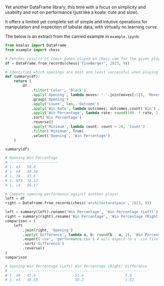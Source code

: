 Yet another DataFrame library, this time with a focus on simplicity and usability and not on performance (just like a koala: cute and slow).

It offers a limited yet complete set of simple and intutive operations for manipulation and inspection of tabular data, with virtually no learning curve.

The below is an extract from the carried example in `example.ipynb`:

```python
from koalas import DataFrame
from example import chess

# Fetches results of chess games played on chess.com for the given player and period
df = DataFrame.from_records(chess('TineBerger', 2023, 9))

# Identifies which openings are most and least successful when playing as black.
def summary(df):
    return (
        df
            .filter('Color', 'Black')
            .apply('Opening', lambda moves: ' '.join(moves[:1]), 'Moves')
            .group('Opening')
            .apply('Count', len, 'Outcome')
            .apply('Win Rate', lambda outcomes: outcomes.count('Win') / len(outcomes), 'Outcome')                
            .apply('Win Percentage', lambda rate: round(100. * rate, 2), 'Win Rate')
            .sort('Win Percentage')
            .reverse()
            .apply('Minimum', lambda count: count > 20, 'Count')
            .filter('Minimum', True)
            .select('Opening', 'Win Percentage')
    )

summary(df)

# Opening Win Percentage
# ------- --------------
# 1. e3   50.0          
# 1. e4   48.58         
# 1. d4   45.6          
# 1. Nf3  39.13         
# 1. c4   36.17      

# Compare opening performance against another player
left = df
right = DataFrame.from_records(chess('architecturalpain', 2023, 9))

left = summary(left).rename('Win Percentage', 'Win Percentage (Left)')
right = summary(right).rename('Win Percentage', 'Win Percentage (Right)')
comparison = (
    left
        .join(right, 'Opening')
        .apply('Difference', lambda a, b: round(b - a, 2), 'Win Percentage (Left)', 'Win Percentage (Right)')        
        .export('csv', 'performance.csv') # will export to a .csv file
        .sort('Difference')
        .reverse()
)
comparison

# Opening Win Percentage (Left) Win Percentage (Right) Difference
# ------- --------------------- ---------------------- ----------
# 1. d4   45.6                  51.4                   5.8       
# 1. e4   48.58                 50.2                   1.62      
```